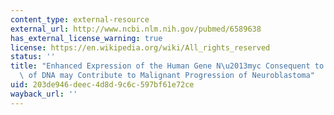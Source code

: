 ```yaml
---
content_type: external-resource
external_url: http://www.ncbi.nlm.nih.gov/pubmed/6589638
has_external_license_warning: true
license: https://en.wikipedia.org/wiki/All_rights_reserved
status: ''
title: "Enhanced Expression of the Human Gene N\u2013myc Consequent to Amplification\
  \ of DNA may Contribute to Malignant Progression of Neuroblastoma"
uid: 203de946-deec-4d8d-9c6c-597bf61e72ce
wayback_url: ''
---
```

